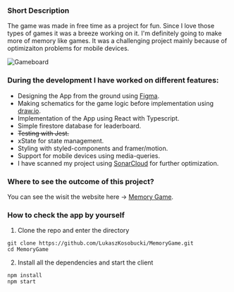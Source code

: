 ### Short Description

The game was made in free time as a project for fun. Since I love those types of games it was a breeze working on it. I'm definitely going to make more of memory like games. It was a challenging project mainly because of optimizaiton problems for mobile devices. 
  
![Gameboard](https://i.imgur.com/8Odzw2z.png)

### During the development I have worked on different features:

* Designing the App from the ground using [Figma](https://www.figma.com/file/XmyM4vSlzqH7ZUvfXLzb3k/Memory-Game?node-id=21%3A376&t=mXd9PXAFvU5XtNu1-1). 
* Making schematics for the game logic before implementation using [draw.io](https://drive.google.com/file/d/1UkLWMNZVk5mMxgXBPL2mOY2-14Rt98AK/view?usp=sharing).
* Implementation of the App using React with Typescript.
* Simple firestore database for leaderboard.
* ~~Testing with Jest.~~
* xState for state management.
* Styling with styled-components and framer/motion.
* Support for mobile devices using media-queries.
* I have scanned my project using [SonarCloud](https://sonarcloud.io/project/overview?id=LukaszKosobucki_MemoryGame) for further optimization.

### Where to see the outcome of this project? 

You can see the wisit the website here -> [Memory Game](https://www.memory-game.lukaszkosobucki.pl/).

### How to check the app by yourself

1. Clone the repo and enter the directory
```
git clone https://github.com/LukaszKosobucki/MemoryGame.git
cd MemoryGame
```
2. Install all the dependencies and start the client
```
npm install
npm start
```
